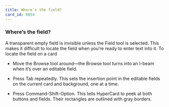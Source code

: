 ```yaml
---
title: Where’s the field?
card_id: 8854
---
```


### Where’s the field?

A transparent empty field is invisible unless the Field tool is selected. This makes it difficult to locate the field when you’re ready to enter text into it. To locate the field on a card

* Move the Browse tool around—the Browse tool turns into an I-beam when it’s over an editable field. 

* Press Tab repeatedly. This sets the insertion point in the editable fields on the current card and background, one at a time.  

* Press Command-Shift-Option. This tells HyperCard to peek at both buttons and fields. Their rectangles are outlined with gray borders.
